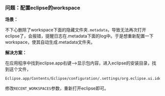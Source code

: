 ### 问题：配置eclipse的workspace

**场景：**

不下心删除了workspace下面的隐藏文件夹`.metadata`，导致无法再次打开eclipse了，会报错，提醒日志在.metadata下面的log中。于是想重新配置一下workspace，使其自动生成.metadata文件夹。

**解决方案：**

在应用程序中找到eclipse.app右键—>显示包内容，进入eclipse的安装目录，找到这个文件，

```
Eclipse.app/Contents/Eclipse/configuration/.settings/org.eclipse.ui.ide.prefs
```

修改`RECENT_WORKSPACES`参数，重新打开eclipse即可。

